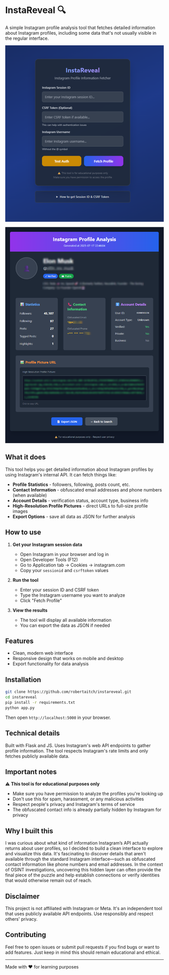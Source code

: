 # InstaReveal 🔍

A simple Instagram profile analysis tool that fetches detailed information about Instagram profiles, including some data that's not usually visible in the regular interface.

![InstaReveal Interface](images/firstpage.png)

![Profile Analysis Results](images/resultexample.png)

## What it does

This tool helps you get detailed information about Instagram profiles by using Instagram's internal API. It can fetch things like:

- **Profile Statistics** - followers, following, posts count, etc.
- **Contact Information** - obfuscated email addresses and phone numbers (when available)
- **Account Details** - verification status, account type, business info
- **High-Resolution Profile Pictures** - direct URLs to full-size profile images
- **Export Options** - save all data as JSON for further analysis

## How to use

1. **Get your Instagram session data**
   - Open Instagram in your browser and log in
   - Open Developer Tools (F12)
   - Go to Application tab → Cookies → instagram.com
   - Copy your `sessionid` and `csrftoken` values

2. **Run the tool**
   - Enter your session ID and CSRF token
   - Type the Instagram username you want to analyze
   - Click "Fetch Profile"

3. **View the results**
   - The tool will display all available information
   - You can export the data as JSON if needed

## Features

- Clean, modern web interface
- Responsive design that works on mobile and desktop
- Export functionality for data analysis

## Installation

```bash
git clone https://github.com/robertaitch/instareveal.git
cd instareveal
pip install -r requirements.txt
python app.py
```

Then open `http://localhost:5000` in your browser.

## Technical details

Built with Flask and JS. Uses Instagram's web API endpoints to gather profile information. The tool respects Instagram's rate limits and only fetches publicly available data.

## Important notes

⚠️ **This tool is for educational purposes only**

* Make sure you have permission to analyze the profiles you're looking up
* Don't use this for spam, harassment, or any malicious activities
* Respect people's privacy and Instagram's terms of service
* The obfuscated contact info is already partially hidden by Instagram for privacy

## Why I built this

I was curious about what kind of information Instagram’s API actually returns about user profiles, so I decided to build a clean interface to explore and visualize this data. It's fascinating to discover details that aren't available through the standard Instagram interface—such as obfuscated contact information like phone numbers and email addresses. In the context of OSINT investigations, uncovering this hidden layer can often provide the final piece of the puzzle and help establish connections or verify identities that would otherwise remain out of reach.

## Disclaimer

This project is not affiliated with Instagram or Meta. It's an independent tool that uses publicly available API endpoints. Use responsibly and respect others' privacy.

## Contributing

Feel free to open issues or submit pull requests if you find bugs or want to add features. Just keep in mind this should remain educational and ethical.

---

Made with ❤️ for learning purposes